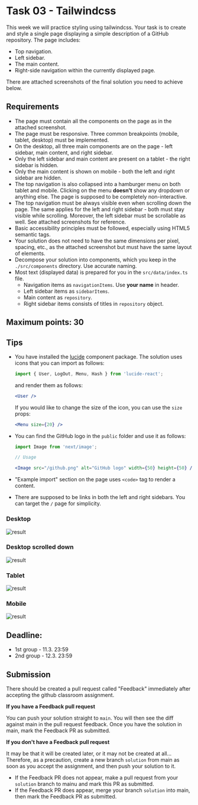 # Task 03 - Tailwindcss

This week we will practice styling using tailwindcss. Your task is to create and style a single page displaying a simple description of a GitHub repository. The page includes:

- Top navigation.
- Left sidebar.
- The main content.
- Right-side navigation within the currently displayed page.

There are attached screenshots of the final solution you need to achieve below.

## Requirements

- The page must contain all the components on the page as in the attached screenshot.
- The page must be responsive. Three common breakpoints (mobile, tablet, desktop) must be implemented.
- On the desktop, all three main components are on the page - left sidebar, main content, and right sidebar.
- Only the left sidebar and main content are present on a tablet - the right sidebar is hidden.
- Only the main content is shown on mobile - both the left and right sidebar are hidden.
- The top navigation is also collapsed into a hamburger menu on both tablet and mobile. Clicking on the menu **doesn't** show any dropdown or anything else. The page is supposed to be completely non-interactive.
- The top navigation must be always visible even when scrolling down the page. The same applies for the left and right sidebar - both must stay visible while scrolling. Moreover, the left sidebar must be scrollable as well. See attached screenshots for reference.
- Basic accessibility principles must be followed, especially using HTML5 semantic tags.
- Your solution does not need to have the same dimensions per pixel, spacing, etc., as the attached screenshot but must have the same layout of elements.
- Decompose your solution into components, which you keep in the `./src/components` directory. Use accurate naming.
- Most text (displayed data) is prepared for you in the `src/data/index.ts` file.
  - Navigation items as `navigationItems`. Use **your name** in header.
  - Left sidebar items as `sidebarItems`.
  - Main content as `repository`.
  - Right sidebar items consists of titles in `repository` object.

## Maximum points: 30

## Tips

- You have installed the [lucide](https://lucide.dev/icons/) component package. The solution uses icons that you can import as follows:

  ```js
  import { User, LogOut, Menu, Hash } from 'lucide-react';
  ```

  and render them as follows:

  ```jsx
  <User />
  ```

  If you would like to change the size of the icon, you can use the `size` props:

  ```jsx
  <Menu size={20} />
  ```

- You can find the GitHub logo in the `public` folder and use it as follows:

  ```jsx
  import Image from 'next/image';

  // Usage

  <Image src="/github.png" alt="GitHub logo" width={50} height={50} />;
  ```

- "Example import" section on the page uses `<code>` tag to render a content.
- There are supposed to be links in both the left and right sidebars. You can target the `/` page for simplicity.

### Desktop

![result](desired-result.png)

### Desktop scrolled down

![result](desired-result-scrolled.png)

### Tablet

![result](desired-result-tablet.png)

### Mobile

![result](desired-result-mobile.png)

## Deadline:

- 1st group - 11.3. 23:59
- 2nd group - 12.3. 23:59

## Submission

There should be created a pull request called "Feedback" immediately after accepting the github classroom assignment.

**If you have a Feedback pull request**

You can push your solution straight to `main`. You will then see the diff against main in the pull request feedback. Once you have the solution in main, mark the Feedback PR as submitted.

**If you don't have a Feedback pull request**

It may be that it will be created later, or it may not be created at all... Therefore, as a precaution, create a new branch `solution` from main as soon as you accept the assignment, and then push your solution to it.

- If the Feedback PR does not appear, make a pull request from your `solution` branch to mainu and mark this PR as submitted.
- If the Feedback PR does appear, merge your branch `solution` into main, then mark the Feedback PR as submitted.
